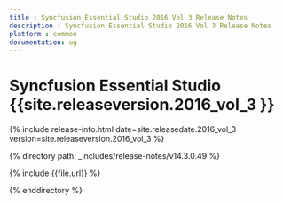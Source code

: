 ```yaml
---
title : Syncfusion Essential Studio 2016 Vol 3 Release Notes
description : Syncfusion Essential Studio 2016 Vol 3 Release Notes
platform : common
documentation: ug
---
```


# Syncfusion Essential Studio {{site.releaseversion.2016_vol_3 }}

{% include release-info.html date=site.releasedate.2016_vol_3 version=site.releaseversion.2016_vol_3 %} 

{% directory path: _includes/release-notes/v14.3.0.49 %}

{% include {{file.url}} %}

{% enddirectory %}